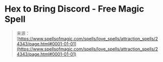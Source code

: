 <!--yml

category: 未分类

date: 2024-06-12 19:10:11

-->

# Hex to Bring Discord - Free Magic Spell

> 来源：[https://www.spellsofmagic.com/spells/love_spells/attraction_spells/24343/page.html#0001-01-01](https://www.spellsofmagic.com/spells/love_spells/attraction_spells/24343/page.html#0001-01-01)
